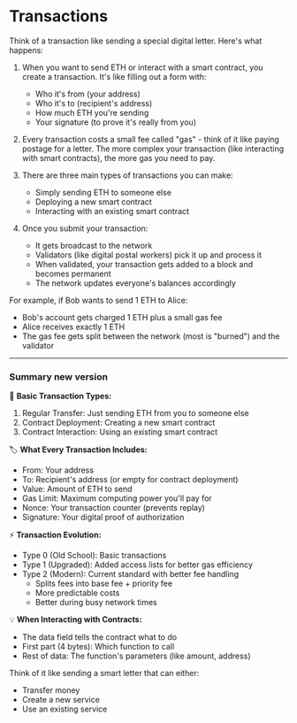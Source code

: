 # Transactions

Think of a transaction like sending a special digital letter. Here's what happens:

1. When you want to send ETH or interact with a smart contract, you create a transaction. It's like filling out a form with:
   - Who it's from (your address)
   - Who it's to (recipient's address)
   - How much ETH you're sending
   - Your signature (to prove it's really from you)

2. Every transaction costs a small fee called "gas" - think of it like paying postage for a letter. The more complex your transaction (like interacting with smart contracts), the more gas you need to pay.

3. There are three main types of transactions you can make:
   - Simply sending ETH to someone else
   - Deploying a new smart contract
   - Interacting with an existing smart contract

4. Once you submit your transaction:
   - It gets broadcast to the network
   - Validators (like digital postal workers) pick it up and process it
   - When validated, your transaction gets added to a block and becomes permanent
   - The network updates everyone's balances accordingly

For example, if Bob wants to send 1 ETH to Alice:
- Bob's account gets charged 1 ETH plus a small gas fee
- Alice receives exactly 1 ETH
- The gas fee gets split between the network (most is "burned") and the validator

____
### Summary new version

📝 **Basic Transaction Types:**
1. Regular Transfer: Just sending ETH from you to someone else
2. Contract Deployment: Creating a new smart contract
3. Contract Interaction: Using an existing smart contract

🏷️ **What Every Transaction Includes:**
- From: Your address
- To: Recipient's address (or empty for contract deployment)
- Value: Amount of ETH to send
- Gas Limit: Maximum computing power you'll pay for
- Nonce: Your transaction counter (prevents replay)
- Signature: Your digital proof of authorization

⚡ **Transaction Evolution:**
- Type 0 (Old School): Basic transactions
- Type 1 (Upgraded): Added access lists for better gas efficiency
- Type 2 (Modern): Current standard with better fee handling
  - Splits fees into base fee + priority fee
  - More predictable costs
  - Better during busy network times

💡 **When Interacting with Contracts:**
- The data field tells the contract what to do
- First part (4 bytes): Which function to call
- Rest of data: The function's parameters (like amount, address)

Think of it like sending a smart letter that can either:
- Transfer money
- Create a new service
- Use an existing service
